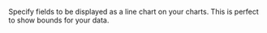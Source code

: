 Specify fields to be displayed as a line chart on your charts.  This is perfect to show bounds for your data.